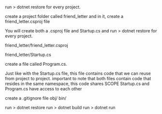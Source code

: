 run > dotnet restore for every project.

create a project folder called friend_letter and in it, create a friend_letter.csproj file

You will create both a
.csproj file and Startup.cs
and run > dotnet restore for every project.

friend_letter/friend_letter.csproj

friend_letter/Startup.cs

create a file called Program.cs.

Just like with the Startup.cs file, this file contains code that we can reuse from project to project.
important to note that both files contain code that resides in the same namespace,
this code shares SCOPE
Startup.cs and Program.cs have access to each other

create a .gitignore file
obj/
bin/

run > dotnet restore
run > dotnet build
run > dotnet run
